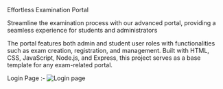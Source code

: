 Effortless Examination Portal

Streamline the examination process with our advanced portal, providing
a seamless experience for students and administrators

The portal features both admin and student user roles with
functionalities such as exam creation, registration, and management. Built with HTML, CSS,
JavaScript, Node.js, and Express, this project serves as a base template for any exam-related portal.

Login Page :-
![Login page](https://github.com/user-attachments/assets/4b25461f-0bc7-4f64-8378-acb6304698b5)


